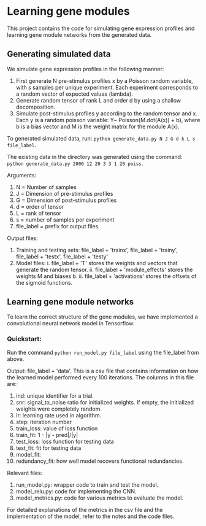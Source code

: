 # Learning gene modules

This project contains the code for simulating gene expression profiles and learning gene module networks from the generated data.

## Generating simulated data

We simulate gene expression profiles in the following manner:

  1. First generate N pre-stimulus profiles x by a Poisson random variable, with
*s* samples per unique experiment. Each experiment corresponds to a random vector of expected values (lambda).
  2. Generate random tensor of rank L and order d by using a shallow decomposition.
  3. Simulate post-stimulus profiles y according to the random tensor and x. Each y is a random poisson variable: Y~ Poisson(M.dot(A(x)) + b), where b is a bias vector and M is the weight matrix for the module A(x).

To generated simulated data, run:
`python generate_data.py N J G d k L s file_label`.

The existing data in the directory was generated using the command:
`python generate_data.py 2000 12 20 3 3 1 20 poiss`.

Arguments:
  1. N = Number of samples
  2. J = Dimension of pre-stimulus profiles
  3. G = Dimension of post-stimulus profiles
  4. d = order of tensor
  5. L = rank of tensor
  6. s = number of samples per experiment
  7. file_label = prefix for output files.

Output files:
  1. Training and testing sets: file_label + 'trainx', file_label + 'trainy', file_label + 'testx', file_label + 'testy'
  2. Model files:
    i. file_label + 'T' stores the weights and vectors that generate the random tensor.
    ii. file_label + 'module_effects' stores the weights M and biases b.
    ii. file_label + 'activations' stores the offsets of the sigmoid functions.

## Learning gene module networks

To learn the correct structure of the gene modules, we have implemented a convolutional neural network model in Tensorflow.

### Quickstart:

Run the command `python run_model.py file_label` using the file_label from above.

Output:
file_label + 'data'. This is a csv file that contains information on how the learned model performed every 100 iterations. The columns in this file are:
  1. ind: unique identifier for a trial.
  2. snr: signal_to_noise ratio for initialized weights. If empty, the initialized weights were completely random.
  3. lr: learning rate used in algorithm.
  4. step: iteration number
  5. train_loss: value of loss function
  6. train_fit: 1 - |y - pred|/|y|
  7. test_loss: loss function for testing data
  8. test_fit: fit for testing data
  9. model_fit:
  10. redundancy_fit: how well model recovers functional redundancies.

Relevant files:
  1. run_model.py: wrapper code to train and test the model.
  2. model_relu.py: code for implementing the CNN.
  3. model_metrics.py: code for various metrics to evaluate the model.

For detailed explanations of the metrics in the csv file and the implementation of the model, refer to the notes and the code files.
